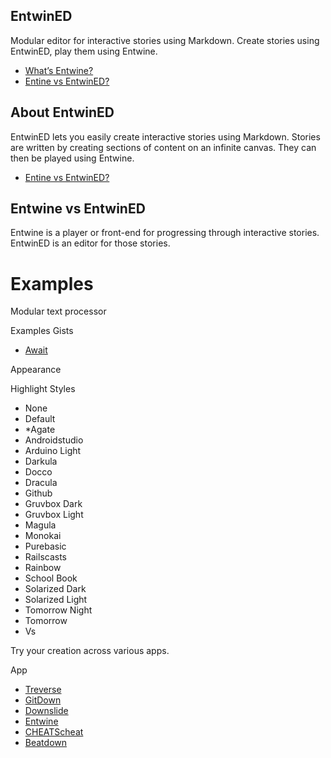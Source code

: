 ## EntwinED
Modular editor for interactive stories using Markdown. Create stories using EntwinED, play them using Entwine.
*   [What’s Entwine?](#about-entwined)
*   [Entine vs EntwinED?](#entwine-vs-entwined)

<!-- {left:318px,top:223.90000915527344px,width:332px,height:190px} -->

## About EntwinED
EntwinED lets you easily create interactive stories using Markdown. Stories are written by creating sections of content on an infinite canvas. They can then be played using Entwine.
*   [Entine vs EntwinED?](#entwine-vs-entwined)

<!-- {left:684px,top:586.7000122070312px,width:395px,height:176px} -->

## Entwine vs EntwinED
Entwine is a player or front-end for progressing through interactive stories. EntwinED is an editor for those stories.

<!-- {left:898px,top:404.8999938964844px,width:344px,height:100px} -->

# Examples <!-- {$gd_info} -->
<!-- {$gd_help_ribbon} -->

Modular text processor

Examples Gists <!-- {$gd_gist} -->
- [Await](//gist.github.com/Ugotsta/eb48e3ccd0e0fc6a502a8ebe02a38715)

<!-- {$gd_collapsible_theme} -->

Appearance <!-- {$gd_css} -->

<!-- {$gd_slider_fontsize="110,50,300,1,%"} -->

Highlight Styles <!-- {$gd_select_highlight} -->
- None
- Default
- *Agate
- Androidstudio
- Arduino Light
- Darkula
- Docco
- Dracula
- Github
- Gruvbox Dark
- Gruvbox Light
- Magula
- Monokai
- Purebasic
- Railscasts
- Rainbow
- School Book
- Solarized Dark
- Solarized Light
- Tomorrow Night
- Tomorrow
- Vs

<!-- {$gd_theme_variables} -->

<!-- {$gd_collapsible_end_theme} -->

<!-- {$gd_collapsible_contents} -->

<!-- {$gd_toc} -->

<!-- {$gd_collapsible_end_contents} -->

<!-- {$gd_collapsible_launch} -->

Try your creation across various apps.

App <!-- {$gd_selector_app} -->
- [Treverse](//ugotsta.github.io/treverse/)
- [GitDown](//ugotsta.github.io/gitdown/)
- [Downslide](//ugotsta.github.io/downslide/)
- [Entwine](//ugotsta.github.io/downslide/)
- [CHEATScheat](//ugotsta.github.io/cheats/)
- [Beatdown](//ugotsta.github.io/beatdown/)

<!-- {$gd_collapsible_end_launch} -->

<!-- {$gd_hide} -->
